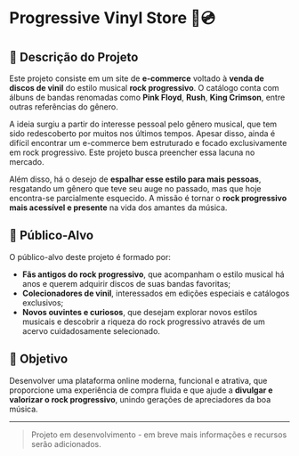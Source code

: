 # Progressive Vinyl Store 🎵💿
 
## 📝 Descrição do Projeto
 
Este projeto consiste em um site de **e-commerce** voltado à **venda de discos de vinil** do estilo musical **rock progressivo**. O catálogo conta com álbuns de bandas renomadas como **Pink Floyd**, **Rush**, **King Crimson**, entre outras referências do gênero.
 
A ideia surgiu a partir do interesse pessoal pelo gênero musical, que tem sido redescoberto por muitos nos últimos tempos. Apesar disso, ainda é difícil encontrar um e-commerce bem estruturado e focado exclusivamente em rock progressivo. Este projeto busca preencher essa lacuna no mercado.
 
Além disso, há o desejo de **espalhar esse estilo para mais pessoas**, resgatando um gênero que teve seu auge no passado, mas que hoje encontra-se parcialmente esquecido. A missão é tornar o **rock progressivo mais acessível e presente** na vida dos amantes da música.
 
## 🎯 Público-Alvo
 
O público-alvo deste projeto é formado por:
 
- **Fãs antigos do rock progressivo**, que acompanham o estilo musical há anos e querem adquirir discos de suas bandas favoritas;
- **Colecionadores de vinil**, interessados em edições especiais e catálogos exclusivos;
- **Novos ouvintes e curiosos**, que desejam explorar novos estilos musicais e descobrir a riqueza do rock progressivo através de um acervo cuidadosamente selecionado.
 
## 🚀 Objetivo
 
Desenvolver uma plataforma online moderna, funcional e atrativa, que proporcione uma experiência de compra fluida e que ajude a **divulgar e valorizar o rock progressivo**, unindo gerações de apreciadores da boa música.
 
---
 
> Projeto em desenvolvimento - em breve mais informações e recursos serão adicionados.
